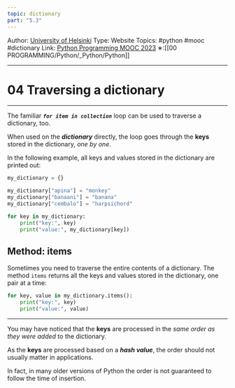 ```yaml
---
topic: dictionary
part: "5.3"
---
```

Author: [University of Helsinki](https://programming-23.mooc.fi/)
Type: Website
Topics: #python #mooc #dictionary
Link: [Python Programming MOOC 2023](https://programming-23.mooc.fi/)
∗:[[00 PROGRAMMING/Python/_Python/Python]] 

---
# 04 Traversing a dictionary

--- 
The familiar ___`for item in collection`___ loop can be used to traverse a dictionary, too.

When used on the ___dictionary___ directly, the loop goes through the __keys__ stored in the dictionary, _one by one_.

In the following example, all keys and values stored in the dictionary are printed out:

```python
my_dictionary = {}

my_dictionary["apina"] = "monkey"
my_dictionary["banaani"] = "banana"
my_dictionary["cembalo"] = "harpsichord"

for key in my_dictionary:
    print("key:", key)
    print("value:", my_dictionary[key])
```

## Method: items

Sometimes you need to traverse the entire contents of a dictionary. The method `items` returns all the keys and values stored in the dictionary, one pair at a time:

```python
for key, value in my_dictionary.items():
    print("key:", key)
    print("value:", value)
```

---

You may have noticed that the __keys__ are processed in the _same order as they were added_ to the dictionary.

As the __keys__ are processed based on a ___hash value___, the order should not usually matter in applications.

In fact, in many older versions of Python the order is not guaranteed to follow the time of insertion.

